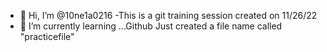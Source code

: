 - 👋 Hi, I’m @10ne1a0216
-This is a git training session created on 11/26/22
- 🌱 I’m currently learning ...Github
Just created a file name called "practicefile"


<!---
10ne1a0216/10ne1a0216 is a ✨ special ✨ repository because its `README.md` (this file) appears on your GitHub profile.
You can click the Preview link to take a look at your changes.
--->
